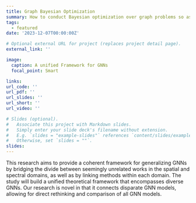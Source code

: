 ```yaml
---
title: Graph Bayesian Optimization
summary: How to conduct Bayesian optimization over graph problems so as to reduce data use?
tags:
  - featured
date: '2023-12-07T00:00:00Z'

# Optional external URL for project (replaces project detail page).
external_link: ''

image:
  caption: A unified Framework for GNNs
  focal_point: Smart

links:
url_code: ''
url_pdf: ''
url_slides: ''
url_short: ''
url_video: ''

# Slides (optional).
#   Associate this project with Markdown slides.
#   Simply enter your slide deck's filename without extension.
#   E.g. `slides = "example-slides"` references `content/slides/example-slides.md`.
#   Otherwise, set `slides = ""`.
slides: 
---
```


This research aims to provide a coherent framework for generalizing GNNs by bridging the divide between seemingly unrelated works in the spatial and spectral domains, as well as by linking methods within each domain.
The study will build a unified theoretical framework that encompasses diverse GNNs. Our research is novel in that it connects disparate GNN models, allowing for direct rethinking and comparison of all GNN models.
